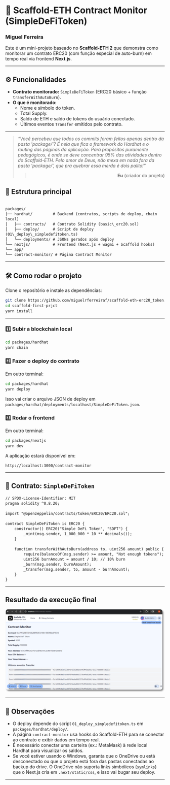# 🚀 Scaffold-ETH Contract Monitor (SimpleDeFiToken)
### Miguel Ferreira

Este é um mini-projeto baseado no **Scaffold-ETH 2** que demonstra como monitorar um contrato ERC20 (com função especial de auto-burn) em tempo real via frontend **Next.js**. 

---

## ⚙️ Funcionalidades

- **Contrato monitorado:** `SimpleDeFiToken` (ERC20 básico + função `transferWithAutoBurn`).
- **O que é monitorado:**
  - Nome e símbolo do token.
  - Total Supply.
  - Saldo de ETH e saldo de tokens do usuário conectado.
  - Últimos eventos `Transfer` emitidos pelo contrato.

---

>*“Você percebeu que todos os commits foram feitos apenas dentro da pasta 'package/'? É nela que fica o framework do Hardhat e o routing das páginas da aplicação. Para propósitos puramente pedagógicos, é onde se deve concentrar 95% das atividades dentro do Scaffold-ETH. Pelo amor de Deus, não mexa em nada fora da pasta 'package/', que pra quebrar essa merda é dois palito!”*
>><p align="right"><b>Eu</b> (criador do projeto)</p>

## 📂 Estrutura principal

```

packages/
├── hardhat/         # Backend (contratos, scripts de deploy, chain local)
│   ├── contracts/   # Contrato Solidity (basic\_erc20.sol)
│   ├── deploy/      # Script de deploy (01\_deploy\_simpledefitoken.ts)
│   └── deployments/ # JSONs gerados após deploy
└── nextjs/          # Frontend (Next.js + wagmi + Scaffold hooks)
└── app/
└── contract-monitor/ # Página Contract Monitor

````

---

## 🛠️ Como rodar o projeto

Clone o repositório e instale as dependências:

```bash
git clone https://github.com/miguelrferreiraf/scaffold-eth-erc20_token.git
cd scaffold-first-prjct
yarn install
````

---

### 1️⃣ Subir a blockchain local

```bash
cd packages/hardhat
yarn chain
```

### 2️⃣ Fazer o deploy do contrato

Em outro terminal:

```bash
cd packages/hardhat
yarn deploy
```

Isso vai criar o arquivo JSON de deploy em `packages/hardhat/deployments/localhost/SimpleDeFiToken.json`.

### 3️⃣ Rodar o frontend

Em outro terminal:

```bash
cd packages/nextjs
yarn dev
```

A aplicação estará disponível em:

```
http://localhost:3000/contract-monitor
```

---

## 🧾 Contrato: `SimpleDeFiToken`

```solidity
// SPDX-License-Identifier: MIT
pragma solidity ^0.8.20;

import "@openzeppelin/contracts/token/ERC20/ERC20.sol";

contract SimpleDeFiToken is ERC20 {
    constructor() ERC20("Simple DeFi Token", "SDFT") {
        _mint(msg.sender, 1_000_000 * 10 ** decimals());
    }

    function transferWithAutoBurn(address to, uint256 amount) public {
        require(balanceOf(msg.sender) >= amount, "Not enough tokens");
        uint256 burnAmount = amount / 10; // 10% burn
        _burn(msg.sender, burnAmount);
        _transfer(msg.sender, to, amount - burnAmount);
    }
}
```

---
## Resultado da execução final

![Debug Contracts tab](https://raw.githubusercontent.com/miguelrferreiraf/scaffold-eth-erc20_token/refs/heads/main/img/contract_monitor.png)

---

## 📌 Observações

* O deploy depende do script `01_deploy_simpledefitoken.ts` em `packages/hardhat/deploy/`.
* A página `contract-monitor` usa hooks do Scaffold-ETH para se conectar ao contrato e exibir dados em tempo real.
* É necessário conectar uma carteira (ex.: MetaMask) à rede local Hardhat para visualizar os saldos.
* Se você estiver usando o Windows, garanta que o OneDrive ou está desconectado ou que o projeto está fora das pastas conectadas ao backup do drive. O OneDrive não suporta links simbólicos (```symlinks```) que o Next.js cria em ```.next/static/css```, e isso vai bugar seu deploy.

---

